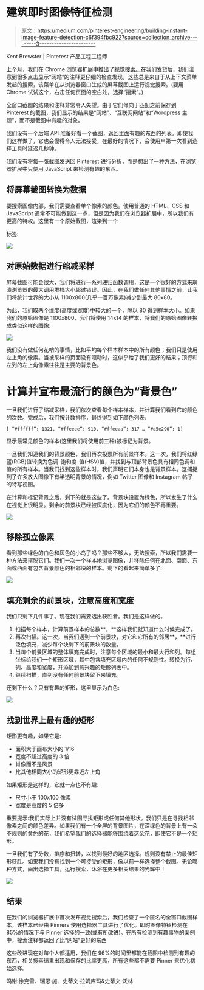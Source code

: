 # 建筑即时图像特征检测

> 原文：<https://medium.com/pinterest-engineering/building-instant-image-feature-detection-c6f394fbc922?source=collection_archive---------3----------------------->

Kent Brewster | Pinterest 产品工程工程师

上个月，我们在 Chrome 浏览器扩展中推出了[视觉搜索。](/@Pinterest_Engineering/engineering-visual-search-inside-pinterest-browser-extensions-90e7ed9d2b14)在我们发货后，我们注意到很多点击显示“网站”的注释更仔细的检查发现，这些总是来自于从上下文菜单发起的搜索，该菜单在从浏览器窗口生成的屏幕截图上运行视觉搜索。(要用 Chrome 试试这个，右击任何页面的空白处，选择“搜索”。)

全窗口截图的结果和注释非常令人失望。由于它们倾向于匹配之前保存到 Pinterest 的截图，我们显示的结果是“网站”、“互联网网站”和“Wordpress 主题”，而不是截图中有趣的对象。

我们没有一个后端 API 准备好看一个截图，返回里面有趣的东西的列表。即使我们这样做了，它也会慢得令人无法接受，在最好的情况下，会使用户第一次看到选择工具时延迟几秒钟。

我们没有将每一张截图发送回 Pinterest 进行分析，而是想出了一种方法，在浏览器扩展中只使用 JavaScript 来检测有趣的东西。

## 将屏幕截图转换为数据

要搜索图像内部，我们需要查看单个像素的颜色。使用普通的 HTML、CSS 和 JavaScript 通常不可能做到这一点，但是因为我们在浏览器扩展中，所以我们有更高的特权。这里有一个原始截图，渲染到一个

<canvas>标签:</canvas>

![](img/5da619e8311aa2eb10b9390968605ba0.png)

## 对原始数据进行缩减采样

屏幕截图可能会很大，我们将进行一系列递归函数调用，这是一个很好的方式来崩溃浏览器的最大调用堆栈大小超过错误。因此，在我们做任何其他事情之前，让我们将统计世界的大小从 1100x800(几乎一百万像素)减少到最大 80x80。

为此，我们取两个维度(高度或宽度)中较大的一个，除以 80 得到样本大小。如果我们的原始图像是 1100x800，我们将使用 14x14 的样本，将我们的原始图像转换成类似这样的图像:

![](img/3695466032fa6486ed3f90bd6370a904.png)

我们没有做任何花哨的事情，比如平均每个样本样本中的所有颜色；我们只是使用左上角的像素。当被采样的页面没有滚动时，这似乎给了我们更好的结果；顶行和左列的左上角像素往往是主要的背景色。

# 计算并宣布最流行的颜色为“背景色”

一旦我们进行了缩减采样，我们依次查看每个样本样本，并计算我们看到它的颜色的次数。完成后，我们按计数排序，最终得到如下颜色列表:

```
[ “#ffffff”: 1321, “#ffeeee”: 910, “#ffeeaa”: 317 … “#a5e290”: 1]
```

显示最常见颜色的样本(这里我们将使用前三种)被标记为背景。

一旦我们知道我们的背景颜色，我们再次投票所有前景样本。这一次，我们将红绿蓝(RGB)值转换为色调-饱和度-值(HSV)值，并找到与顶部背景色具有相同色调和值的所有样本。当我们找到这些样本时，我们声明它们本身也是背景样本。这捕捉到了许多放大图像下有半透明背景的情况，例如 Twitter 图像和 Instagram 帖子的特写视图。

在计算和标记背景之后，剩下的就是这些了。背景块设置为绿色，所以发生了什么在视觉上很明显。剩余的前景块已经被灰度化，因为它们的颜色不再重要。

![](img/c41a235c5274ce7e0840476d654ed68a.png)

## 移除孤立像素

看到那些绿色的白色和灰色的小岛了吗？那些不够大，无法搜索，所以我们需要一种方法来摆脱它们。我们一次一个样本地浏览图像，并移除任何在北面、南面、东面或西面有包含背景颜色的相邻块的样本。剩下的看起来简单多了:

![](img/384ef1b1fe0a74e6901a2b08c72c0dda.png)

## 填充剩余的前景块，注意高度和宽度

我们只剩下几件事了。现在我们需要选出获胜者。我们是这样做的。

1.  扫描每个样本，计算前景样本的总数**，**这样我们就知道什么时候完成了。
2.  再次扫描。这一次，当我们遇到一个前景块，对它和它所有的邻居**，**进行泛色填充，减少每个块剩下的前景块的数量。
3.  当每个前景区域的整体填充完成时，注意每个区域的最小和最大行和列。每组坐标给我们一个矩形区域，其中包含填充区域内的任何不规则性。转换为行、列、高度和宽度，并添加到感兴趣的矩形列表中。
4.  继续扫描，直到没有任何前景块留下来填充。

还剩下什么？只有有趣的矩形，这里显示为白色:

![](img/41b786d47df759451d8e157004e7b2ed.png)

## 找到世界上最有趣的矩形

矩形更有趣，如果它是:

*   面积大于画布大小的 1/16
*   宽度不超过高度的 3 倍
*   肖像而不是风景
*   比其他相同大小的矩形更靠近左上角

如果矩形是这样的，它就一点也不有趣:

*   尺寸小于 100x100 像素
*   宽度是高度的 5 倍多

重要提示:我们实际上并没有试图寻找矩形或任何其他形状。我们只是在寻找相邻像素之间的颜色差异。如果我们有一个全屏的背景图片，在深绿色的背景上有一朵不规则的黄色的花，我们希望我们的选择器能够围绕着这朵花，即使它不是一个矩形。

一旦我们有了分数，排序和扭转，以找到最好的地区选择。规则没有禁止的最佳矩形获胜。如果我们没有找到一个可接受的矩形，像以前一样选择整个截图。无论哪种方式，画出选择工具，运行搜索，沐浴在更多相关结果的光辉中！

![](img/277c49b8a3b52f26f969e4b00fee5652.png)

## 结果

在我们的浏览器扩展中首次发布视觉搜索后，我们检查了一个匿名的全窗口截图样本，该样本已经由 Pinners 使用选择器工具进行了优化。即时图像特征检测在 85%的情况下与 Pinner 选择的一致(或有所改进)。在所有检测到有趣事物的案例中，搜索注释都返回了比“网站”更好的东西

这些改进现在对每个人都适用，我们在 96%的时间里都能在截图中检测到有趣的东西，相关搜索结果出现和保存的比率更高，所有这些都不需要 Pinner 来优化初始选择。

鸣谢:徐克雷、瑞恩·施、史蒂文·拉姆库玛&史蒂文·沃林